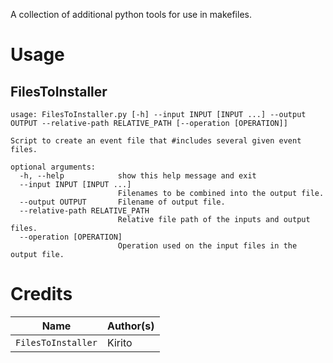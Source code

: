 A collection of additional python tools for use in makefiles.

# Usage

## FilesToInstaller

```
usage: FilesToInstaller.py [-h] --input INPUT [INPUT ...] --output OUTPUT --relative-path RELATIVE_PATH [--operation [OPERATION]]

Script to create an event file that #includes several given event files.

optional arguments:
  -h, --help            show this help message and exit
  --input INPUT [INPUT ...]
                        Filenames to be combined into the output file.
  --output OUTPUT       Filename of output file.
  --relative-path RELATIVE_PATH
                        Relative file path of the inputs and output files.
  --operation [OPERATION]
                        Operation used on the input files in the output file.

```

# Credits

| Name                 | Author(s) |
|----------------------|-----------|
| ``FilesToInstaller`` | Kirito    |